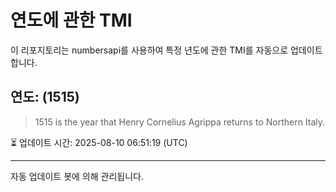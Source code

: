 
# 연도에 관한 TMI

이 리포지토리는 numbersapi를 사용하여 특정 년도에 관한 TMI를 자동으로 업데이트합니다.

## 연도: (1515)
> 1515 is the year that Henry Cornelius Agrippa returns to Northern Italy.

⏳ 업데이트 시간: 2025-08-10 06:51:19 (UTC)

---
자동 업데이트 봇에 의해 관리됩니다.
